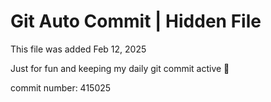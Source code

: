 # Git Auto Commit | Hidden File

This file was added Feb 12, 2025

Just for fun and keeping my daily git commit active 🤪

commit number: 415025
